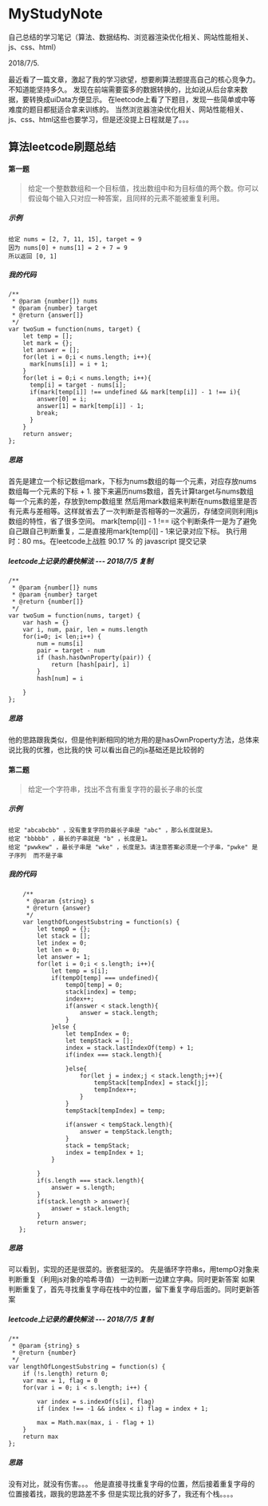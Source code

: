 # MyStudyNote
自己总结的学习笔记（算法、数据结构、浏览器渲染优化相关、网站性能相关、js、css、html）

2018/7/5.

最近看了一篇文章，激起了我的学习欲望，想要刷算法题提高自己的核心竞争力。不知道能坚持多久。
发现在前端需要蛮多的数据转换的，比如说从后台拿来数据，要转换成uiData方便显示。
在leetcode上看了下题目，发现一些简单或中等难度的题目都挺适合拿来训练的。
当然浏览器渲染优化相关、网站性能相关、js、css、html这些也要学习，但是还没提上日程就是了。。。

## 算法leetcode刷题总结

#### 第一题
> 给定一个整数数组和一个目标值，找出数组中和为目标值的两个数。你可以假设每个输入只对应一种答案，且同样的元素不能被重复利用。

##### 示例

    给定 nums = [2, 7, 11, 15], target = 9
    因为 nums[0] + nums[1] = 2 + 7 = 9
    所以返回 [0, 1]
    
##### 我的代码

    /**
     * @param {number[]} nums
     * @param {number} target
     * @return {answer[]}
     */
    var twoSum = function(nums, target) {
        let temp = [];
        let mark = {};
        let answer = [];
        for(let i = 0;i < nums.length; i++){
          mark[nums[i]] = i + 1;
        }
        for(let i = 0;i < nums.length; i++){
          temp[i] = target - nums[i];
          if(mark[temp[i]] !== undefined && mark[temp[i]] - 1 !== i){
            answer[0] = i;
            answer[1] = mark[temp[i]] - 1;
            break;
          }
        }
        return answer;
    };
    
##### 思路
首先是建立一个标记数组mark，下标为nums数组的每一个元素，对应存放nums数组每一个元素的下标 + 1.
接下来遍历nums数组，首先计算target与nums数组每一个元素的差，存放到temp数组里
然后用mark数组来判断在nums数组里是否有元素与差相等。这样就省去了一次判断是否相等的一次遍历，存储空间则利用js数组的特性，省了很多空间。
mark[temp[i]] - 1 !== i这个判断条件一是为了避免自己跟自己判断重复，二是直接用mark[temp[i]] - 1来记录对应下标。
执行用时：80 ms。在leetcode上战胜 90.17 % 的 javascript 提交记录

##### leetcode上记录的最快解法 --- 2018/7/5 复制

    /**
     * @param {number[]} nums
     * @param {number} target
     * @return {number[]}
     */
    var twoSum = function(nums, target) {
        var hash = {}
        var i, num, pair, len = nums.length
        for(i=0; i< len;i++) {
            num = nums[i]
            pair = target - num
            if (hash.hasOwnProperty(pair)) {
                return [hash[pair], i]
            }
            hash[num] = i

        }
    };

##### 思路
他的思路跟我类似，但是他判断相同的地方用的是hasOwnProperty方法，总体来说比我的优雅，也比我的快
可以看出自己的js基础还是比较弱的

#### 第二题

> 给定一个字符串，找出不含有重复字符的最长子串的长度

##### 示例

    给定 "abcabcbb" ，没有重复字符的最长子串是 "abc" ，那么长度就是3。
    给定 "bbbbb" ，最长的子串就是 "b" ，长度是1。
    给定 "pwwkew" ，最长子串是 "wke" ，长度是3。请注意答案必须是一个子串，"pwke" 是 子序列  而不是子串
    
##### 我的代码

        /**
         * @param {string} s
         * @return {answer}
         */
        var lengthOfLongestSubstring = function(s) {
            let tempO = {};
            let stack = [];
            let index = 0;
            let len = 0;
            let answer = 1;
            for(let i = 0;i < s.length; i++){
                let temp = s[i];
                if(tempO[temp] === undefined){
                    tempO[temp] = 0;
                    stack[index] = temp;
                    index++;
                    if(answer < stack.length){
                        answer = stack.length;
                    }
                }else {
                    let tempIndex = 0;
                    let tempStack = [];
                    index = stack.lastIndexOf(temp) + 1;
                    if(index === stack.length){

                    }else{
                        for(let j = index;j < stack.length;j++){
                            tempStack[tempIndex] = stack[j];
                            tempIndex++;
                        }
                    }
                    tempStack[tempIndex] = temp;

                    if(answer < tempStack.length){
                        answer = tempStack.length;
                    }
                    stack = tempStack;
                    index = tempIndex + 1;
                }

            }
            if(s.length === stack.length){
                answer = s.length;
            }
            if(stack.length > answer){
                answer = stack.length;
            }
            return answer;
       };
      
##### 思路
可以看到，实现的还是很菜的。嵌套挺深的。
先是循环字符串s，用tempO对象来判断重复（利用js对象的哈希寻值）
一边判断一边建立字典。同时更新答案
如果判断重复了，首先寻找重复字母在栈中的位置，留下重复字母后面的。同时更新答案

##### leetcode上记录的最快解法 --- 2018/7/5 复制

    /**
     * @param {string} s
     * @return {number}
     */
    var lengthOfLongestSubstring = function(s) {
        if (!s.length) return 0;
        var max = 1, flag = 0
        for(var i = 0; i < s.length; i++) {

            var index = s.indexOf(s[i], flag) 
            if (index !== -1 && index < i) flag = index + 1;

            max = Math.max(max, i - flag + 1)
        }
        return max
    };
    
##### 思路
没有对比，就没有伤害。。。
他是直接寻找重复字母的位置，然后接着重复字母的位置接着找，跟我的思路差不多
但是实现比我的好多了，我还有个栈。。。。
